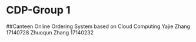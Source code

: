 # CDP-Group 1
##Canteen Online Ordering System based on Cloud Computing
    Yajie Zhang 17140728
    Zhuoqun Zhang 17140232
